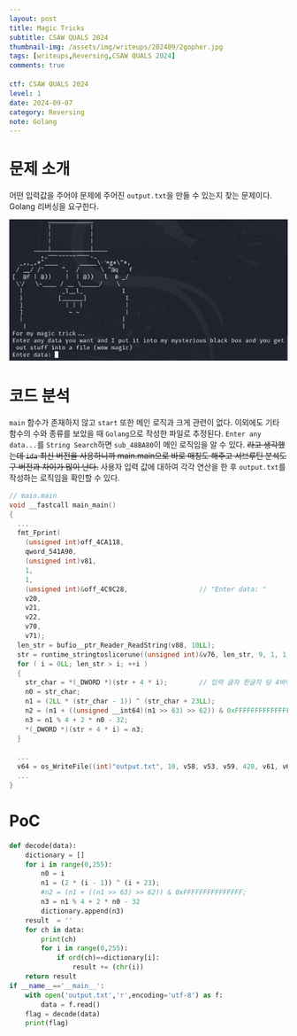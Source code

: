 ```yaml
---
layout: post
title: Magic Tricks
subtitle: CSAW QUALS 2024
thumbnail-img: /assets/img/writeups/202409/2gopher.jpg
tags: [writeups,Reversing,CSAW QUALS 2024]
comments: true

ctf: CSAW QUALS 2024
level: 1              
date: 2024-09-07      
category: Reversing
note: Golang              
---
```


# 문제 소개
어떤 입력값을 주어야 문제에 주어진 `output.txt`을 만들 수 있는지 찾는 문제이다. Golang 리버싱을 요구한다.

![gopher](/assets/img/writeups/202409/2gopher.jpg)

# 코드 분석
`main` 함수가 존재하지 않고 `start` 또한 메인 로직과 크게 관련이 없다. 이외에도 기타 함수의 수와 종류를 보았을 때 `Golang`으로 작성한 파일로 추정된다. 
`Enter any data...`를 `String Search`하면 `sub_48BA80`이 메인 로직임을 알 수 있다. ~~라고 생각했는데 `ida` 최신 버전을 사용하니까 main.main으로 바로 매칭도 해주고 서브루틴 분석도 구 버전과 차이가 많이 난다.~~
사용자 입력 값에 대하여 각각 연산을 한 후 ``output.txt``를 작성하는 로직임을 확인할 수 있다.
~~~cpp
// main.main
void __fastcall main_main()
{
  ...
  fmt_Fprint(
    (unsigned int)off_4CA118,
    qword_541A90,
    (unsigned int)v81,
    1,
    1,
    (unsigned int)&off_4C9C28,                  // "Enter data: "
    v20,
    v21,
    v22,
    v70,
    v71);
  len_str = bufio__ptr_Reader_ReadString(v88, 10LL);
  str = runtime_stringtoslicerune((unsigned int)&v76, len_str, 9, 1, 1, v24, v25, v26, v27, v70, v71, (__int64)v72.ptr);
  for ( i = 0LL; len_str > i; ++i )
  {
    str_char = *(_DWORD *)(str + 4 * i);        // 입력 글자 한글자 당 4바이트 단위로 저장
    n0 = str_char;
    n1 = (2LL * (str_char - 1)) ^ (str_char + 23LL);
    n2 = (n1 + ((unsigned __int64)(n1 >> 63) >> 62)) & 0xFFFFFFFFFFFFFFFCLL;
    n3 = n1 % 4 + 2 * n0 - 32;
    *(_DWORD *)(str + 4 * i) = n3;
  }
  
  ...
  v64 = os_WriteFile((int)"output.txt", 10, v58, v53, v59, 420, v61, v62, v63, v70, v71, v72, v73);
  ...
}
~~~

# PoC
~~~python
def decode(data):
    dictionary = []
    for i in range(0,255):
        n0 = i
        n1 = (2 * (i - 1)) ^ (i + 23);
        #n2 = (n1 + ((n1 >> 63) >> 62)) & 0xFFFFFFFFFFFFFFF;
        n3 = n1 % 4 + 2 * n0 - 32
        dictionary.append(n3)  
    result  = ''
    for ch in data:
        print(ch)
        for i in range(0,255):
            if ord(ch)==dictionary[i]:
                result += (chr(i))
    return result
if __name__=='__main__':
    with open('output.txt','r',encoding='utf-8') as f:
        data = f.read()
    flag = decode(data)
    print(flag)
~~~

